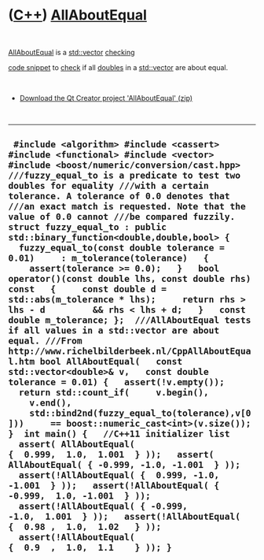 



 

 

 

 

 

([C++](Cpp.md)) [AllAboutEqual](CppAllAboutEqual.md)
======================================================

 

[AllAboutEqual](CppAllAboutEqual.md) is a [std::vector](CppVector.md)
[checking](CppCheck.md)

[code snippet](CppCodeSnippets.md) to [check](CppCheck.md) if all
[doubles](CppDouble.md) in a [std::vector](CppVector.md) are about
equal.

 

-   [Download the Qt Creator project
    'AllAboutEqual' (zip)](CppAllAboutEqual.zip)

 

  ----------------------------------------------------------------------------------------------------------------------------------------------------------------------------------------------------------------------------------------------------------------------------------------------------------------------------------------------------------------------------------------------------------------------------------------------------------------------------------------------------------------------------------------------------------------------------------------------------------------------------------------------------------------------------------------------------------------------------------------------------------------------------------------------------------------------------------------------------------------------------------------------------------------------------------------------------------------------------------------------------------------------------------------------------------------------------------------------------------------------------------------------------------------------------------------------------------------------------------------------------------------------------------------------------------------------------------------------------------------------------------------------------------------------------------------------------------------------------------------------------------------------------------------------------------------------------------------------------------------
  ` #include <algorithm> #include <cassert> #include <functional> #include <vector> #include <boost/numeric/conversion/cast.hpp>  ///fuzzy_equal_to is a predicate to test two doubles for equality ///with a certain tolerance. A tolerance of 0.0 denotes that ///an exact match is requested. Note that the value of 0.0 cannot ///be compared fuzzily. struct fuzzy_equal_to : public std::binary_function<double,double,bool> {   fuzzy_equal_to(const double tolerance = 0.01)     : m_tolerance(tolerance)   {     assert(tolerance >= 0.0);   }   bool operator()(const double lhs, const double rhs) const   {     const double d = std::abs(m_tolerance * lhs);     return rhs > lhs - d         && rhs < lhs + d;   }   const double m_tolerance; };  ///AllAboutEqual tests if all values in a std::vector are about equal. ///From http://www.richelbilderbeek.nl/CppAllAboutEqual.htm bool AllAboutEqual(   const std::vector<double>& v,   const double tolerance = 0.01) {   assert(!v.empty());   return std::count_if(     v.begin(),     v.end(),     std::bind2nd(fuzzy_equal_to(tolerance),v[0]))     == boost::numeric_cast<int>(v.size()); }  int main() {   //C++11 initializer list   assert( AllAboutEqual( {  0.999,  1.0,  1.001  } ));   assert( AllAboutEqual( { -0.999, -1.0, -1.001  } ));   assert(!AllAboutEqual( {  0.999, -1.0, -1.001  } ));   assert(!AllAboutEqual( { -0.999,  1.0, -1.001  } ));   assert(!AllAboutEqual( { -0.999, -1.0,  1.001  } ));   assert(!AllAboutEqual( {  0.98 ,  1.0,  1.02   } ));   assert(!AllAboutEqual( {  0.9  ,  1.0,  1.1    } )); }`
  ----------------------------------------------------------------------------------------------------------------------------------------------------------------------------------------------------------------------------------------------------------------------------------------------------------------------------------------------------------------------------------------------------------------------------------------------------------------------------------------------------------------------------------------------------------------------------------------------------------------------------------------------------------------------------------------------------------------------------------------------------------------------------------------------------------------------------------------------------------------------------------------------------------------------------------------------------------------------------------------------------------------------------------------------------------------------------------------------------------------------------------------------------------------------------------------------------------------------------------------------------------------------------------------------------------------------------------------------------------------------------------------------------------------------------------------------------------------------------------------------------------------------------------------------------------------------------------------------------------------

 

 

 

 

 





 



